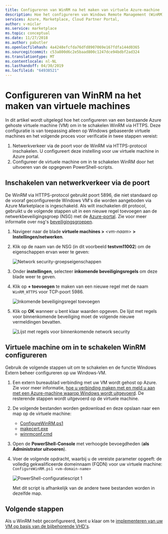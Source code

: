 ```yaml
---
title: Configureren van WinRM na het maken van virtuele Azure-machine | Azure Marketplace
description: Hoe het configureren van Windows Remote Management (WinRM) na het maken van een virtuele machine van Azure worden gehost.
services: Azure, Marketplace, Cloud Partner Portal,
author: v-miclar
ms.service: marketplace
ms.topic: conceptual
ms.date: 11/27/2018
ms.author: pabutler
ms.openlocfilehash: 4a4248efcfda76dfd8907069e167fdfa144d0365
ms.sourcegitcommit: c53a800d6c2e5baad800c1247dce94bdbf2ad324
ms.translationtype: MT
ms.contentlocale: nl-NL
ms.lasthandoff: 04/30/2019
ms.locfileid: "64938521"
---
```

# <a name="configure-winrm-after-virtual-machine-creation"></a>Configureren van WinRM na het maken van virtuele machines

In dit artikel wordt uitgelegd hoe het configureren van een bestaande Azure gehoste virtuele machine (VM) om in te schakelen WinRM via HTTPS.  Deze configuratie is van toepassing alleen op Windows gebaseerde virtuele machines en het volgende proces voor verificatie in twee stappen vereist:

1. Netwerkverkeer via de poort voor de WinRM via HTTPS-protocol inschakelen.  U configureert deze instelling voor uw virtuele machine in Azure portal.
2. Configureer de virtuele machine om in te schakelen WinRM door het uitvoeren van de opgegeven PowerShell-scripts.


## <a name="enabling-port-traffic"></a>Inschakelen van netwerkverkeer via de poort

De WinRM via HTTPS-protocol gebruikt poort 5896, die niet standaard op de vooraf geconfigureerde Windows VM's die worden aangeboden via Azure Marketplace is ingeschakeld. Als wilt inschakelen dit protocol, gebruikt u de volgende stappen uit in een nieuwe regel toevoegen aan de netwerkbeveiligingsgroep (NSG) met de [Azure-portal](https://portal.azure.com).  Zie voor meer informatie over nsg's [beveiligingsgroepen](https://docs.microsoft.com/azure/virtual-network/security-overview).

1.  Navigeer naar de blade **virtuele machines >**  <*vm-naam*>  **> Instellingen/netwerken**.
2.  Klik op de naam van de NSG (in dit voorbeeld **testvm11002**) om de eigenschappen ervan weer te geven:

    ![Network security-groepseigenschappen](./media/nsg-properties.png)
 
3. Onder **instellingen**, selecteer **inkomende beveiligingsregels** om deze blade weer te geven.
4. Klik op **+ toevoegen** te maken van een nieuwe regel met de naam `WinRM_HTTPS` voor TCP-poort 5986.

    ![Inkomende beveiligingsregel toevoegen](./media/nsg-new-rule.png)

5. Klik op **OK** wanneer u bent klaar waarden opgeven.  De lijst met regels voor binnenkomende beveiliging moet de volgende nieuwe vermeldingen bevatten.

    ![Lijst met regels voor binnenkomende network security](./media/nsg-new-inbound-listing.png)


## <a name="configure-vm-to-enable-winrm"></a>Virtuele machine om in te schakelen WinRM configureren 

Gebruik de volgende stappen uit om te schakelen en de functie Windows Extern beheer configureren op uw Windows-VM.   

1. Een extern bureaublad verbinding met uw VM wordt gehost op Azure.  Zie voor meer informatie, [hoe u verbinding maken met en meld u aan met een Azure-machine waarop Windows wordt uitgevoerd](https://docs.microsoft.com/azure/virtual-machines/windows/connect-logon).  De resterende stappen wordt uitgevoerd op de virtuele machine.
2. De volgende bestanden worden gedownload en deze opslaan naar een map op de virtuele machine:
    - [ConfigureWinRM.ps1](https://raw.githubusercontent.com/Azure/azure-quickstart-templates/master/201-vm-winrm-windows/ConfigureWinRM.ps1)
    - [makecert.exe](https://raw.githubusercontent.com/Azure/azure-quickstart-templates/master/201-vm-winrm-windows/makecert.exe)
    - [winrmconf.cmd](https://raw.githubusercontent.com/Azure/azure-quickstart-templates/master/201-vm-winrm-windows/winrmconf.cmd)
3. Open de **PowerShell-Console** met verhoogde bevoegdheden (**als Administrator uitvoeren**). 
4. Voer de volgende opdracht, waarbij u de vereiste parameter opgeeft: de volledig gekwalificeerde domeinnaam (FQDN) voor uw virtuele machine: <br/>
   `ConfigureWinRM.ps1 <vm-domain-name>`

    ![PowerShell-configuratiescript 1](./media/powershell-file1.png)

    Met dit script is afhankelijk van de andere twee bestanden worden in dezelfde map.


## <a name="next-steps"></a>Volgende stappen

Als u WinRM hebt geconfigureerd, bent u klaar om te [implementeren van uw VM op basis van de bijbehorende VHD's](./cpp-deploy-vm-vhd.md).
